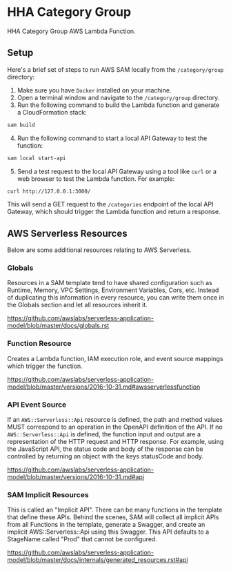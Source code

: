# HHA Category Group
HHA Category Group AWS Lambda Function.

## Setup
Here's a brief set of steps to run AWS SAM locally from the `/category/group` directory:

1. Make sure you have `Docker` installed on your machine.
2. Open a terminal window and navigate to the `/category/group` directory.
3. Run the following command to build the Lambda function and generate a CloudFormation stack:

```bash
sam build
```

4. Run the following command to start a local API Gateway to test the function:

```bash
sam local start-api
```

5. Send a test request to the local API Gateway using a tool like `curl` or a web browser to test the Lambda function. For example:

```bash
curl http://127.0.0.1:3000/
```

This will send a GET request to the `/categories` endpoint of the local API Gateway, which should trigger the Lambda function and return a response.


## AWS Serverless Resources
Below are some additional resources relating to AWS Serverless.

### Globals
Resources in a SAM template tend to have shared configuration such as Runtime, Memory, VPC Settings, Environment Variables, Cors, etc. Instead of duplicating this information in every resource, you can write them once in the Globals section and let all resources inherit it.

https://github.com/awslabs/serverless-application-model/blob/master/docs/globals.rst

### Function Resource
Creates a Lambda function, IAM execution role, and event source mappings which trigger the function.

https://github.com/awslabs/serverless-application-model/blob/master/versions/2016-10-31.md#awsserverlessfunction

### API Event Source
If an `AWS::Serverless::Api` resource is defined, the path and method values MUST correspond to an operation in the OpenAPI definition of the API. If no `AWS::Serverless::Api` is defined, the function input and output are a representation of the HTTP request and HTTP response. For example, using the JavaScript API, the status code and body of the response can be controlled by returning an object with the keys statusCode and body.

https://github.com/awslabs/serverless-application-model/blob/master/versions/2016-10-31.md#api

### SAM Implicit Resources
This is called an "Implicit API". There can be many functions in the template that define these APIs. Behind the scenes, SAM will collect all implicit APIs from all Functions in the template, generate a Swagger, and create an implicit AWS::Serverless::Api using this Swagger. This API defaults to a StageName called "Prod" that cannot be configured.

https://github.com/awslabs/serverless-application-model/blob/master/docs/internals/generated_resources.rst#api
